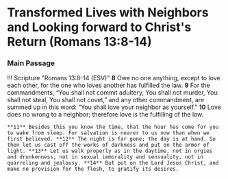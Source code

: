 # Transformed Lives with Neighbors and Looking forward to Christ's Return (Romans 13:8-14)

### Main Passage

!!! Scripture "Romans 13:8-14 (ESV)"
    **8** Owe no one anything, except to love each other, for the one who loves another has fulfilled the law. **9** For the commandments, “You shall not commit adultery, You shall not murder, You shall not steal, You shall not covet,” and any other commandment, are summed up in this word: “You shall love your neighbor as yourself.” **10** Love does no wrong to a neighbor; therefore love is the fulfilling of the law.  
    
    **11** Besides this you know the time, that the hour has come for you to wake from sleep. For salvation is nearer to us now than when we first believed. **12** The night is far gone; the day is at hand. So then let us cast off the works of darkness and put on the armor of light. **13** Let us walk properly as in the daytime, not in orgies and drunkenness, not in sexual immorality and sensuality, not in quarreling and jealousy. **14** But put on the Lord Jesus Christ, and make no provision for the flesh, to gratify its desires.  